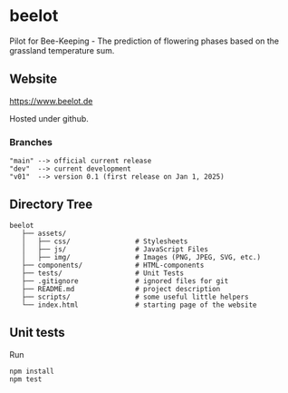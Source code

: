 # beelot
Pilot for Bee-Keeping - The prediction of flowering phases based on the grassland temperature sum.


## Website

https://www.beelot.de

Hosted under github.

### Branches
```plaintext
"main" --> official current release
"dev"  --> current development
"v01"  --> version 0.1 (first release on Jan 1, 2025)
```


## Directory Tree
```plaintext
beelot
   ├── assets/
   │   ├── css/                # Stylesheets
   │   ├── js/                 # JavaScript Files
   │   ├── img/                # Images (PNG, JPEG, SVG, etc.)
   ├── components/             # HTML-components
   ├── tests/                  # Unit Tests
   ├── .gitignore              # ignored files for git
   ├── README.md               # project description
   ├── scripts/                # some useful little helpers
   └── index.html              # starting page of the website
```


## Unit tests

Run
```
npm install
npm test
```
